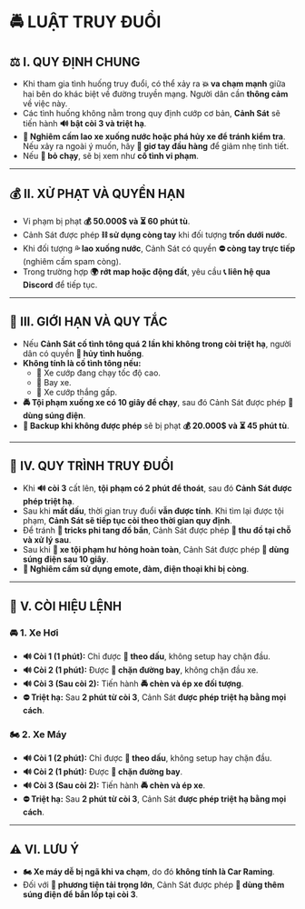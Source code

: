 # 🚔 **LUẬT TRUY ĐUỔI**  

## ⚖️ **I. QUY ĐỊNH CHUNG**  

- Khi tham gia tình huống truy đuổi, có thể xảy ra **💥 va chạm mạnh** giữa hai bên do khác biệt về đường truyền mạng. Người dân cần **thông cảm** về việc này.  
- Các tình huống không nằm trong quy định cướp cơ bản, **Cảnh Sát** sẽ tiến hành **🔊 bật còi 3 và triệt hạ**.  
- **🚫 Nghiêm cấm lao xe xuống nước hoặc phá hủy xe để tránh kiểm tra**. Nếu xảy ra ngoài ý muốn, hãy **🙌 giơ tay đầu hàng** để giảm nhẹ tình tiết.  
- Nếu **🚗 bỏ chạy**, sẽ bị xem như **cố tình vi phạm**.  

---

## 💰 **II. XỬ PHẠT VÀ QUYỀN HẠN**  

- Vi phạm bị phạt **💰 50.000$ và ⏳ 60 phút tù**.  
- Cảnh Sát được phép **⛓️ sử dụng còng tay** khi đối tượng **trốn dưới nước**.  
- Khi đối tượng **💦 lao xuống nước**, Cảnh Sát có quyền **⛔ còng tay trực tiếp** (nghiêm cấm spam còng).  
- Trong trường hợp **🌍 rớt map hoặc động đất**, yêu cầu **📞 liên hệ qua Discord** để tiếp tục.  

---

## 🚦 **III. GIỚI HẠN VÀ QUY TẮC**  

- Nếu **Cảnh Sát cố tình tông quá 2 lần khi không trong còi triệt hạ**, người dân có quyền **🚫 hủy tình huống**.  
- **Không tính là cố tình tông nếu:**  
  - 🚗 Xe cướp đang chạy tốc độ cao.  
  - 🚀 Bay xe.  
  - 🛑 Xe cướp thắng gấp.  
- **🚔 Tội phạm xuống xe có 10 giây để chạy**, sau đó Cảnh Sát được phép **🔫 dùng súng điện**.  
- **🚫 Backup khi không được phép** sẽ bị phạt **💰 20.000$ và ⏳ 45 phút tù**.  

---

## 🚨 **IV. QUY TRÌNH TRUY ĐUỔI**  

- Khi **🔊 còi 3** cất lên, **tội phạm có 2 phút để thoát**, sau đó **Cảnh Sát được phép triệt hạ**.  
- Sau khi **mất dấu**, thời gian truy đuổi **vẫn được tính**. Khi tìm lại được tội phạm, **Cảnh Sát sẽ tiếp tục còi theo thời gian quy định**.  
- Để tránh **🔄 tricks phi tang đồ bẩn**, Cảnh Sát được phép **🛑 thu đồ tại chỗ và xử lý sau**.  
- Sau khi **🚗 xe tội phạm hư hỏng hoàn toàn**, Cảnh Sát được phép **🔫 dùng súng điện sau 10 giây**.  
- **🚫 Nghiêm cấm sử dụng emote, đàm, điện thoại khi bị còng**.  

---

## 📢 **V. CÒI HIỆU LỆNH**  

### 🚘 **1. Xe Hơi**  

- **🔊 Còi 1 (1 phút):** Chỉ được **🚗 theo dấu**, không setup hay chặn đầu.  
- **🔊 Còi 2 (1 phút):** Được **🛑 chặn đường bay**, không chặn đầu xe.  
- **🔊 Còi 3 (Sau còi 2):** Tiến hành **🚔 chèn và ép xe đối tượng**.  
- **⛔ Triệt hạ:** Sau **2 phút từ còi 3**, Cảnh Sát **được phép triệt hạ bằng mọi cách**.  

### 🏍️ **2. Xe Máy**  

- **🔊 Còi 1 (2 phút):** Chỉ được **🚗 theo dấu**, không setup hay chặn đầu.  
- **🔊 Còi 2 (1 phút):** Được **🛑 chặn đường bay**.  
- **🔊 Còi 3 (Sau còi 2):** Tiến hành **🚔 chèn và ép xe**.  
- **⛔ Triệt hạ:** Sau **2 phút từ còi 3**, Cảnh Sát **được phép triệt hạ bằng mọi cách**.  

---

## ⚠️ **VI. LƯU Ý**  

- **🏍️ Xe máy dễ bị ngã khi va chạm**, do đó **không tính là Car Raming**.  
- Đối với **🚛 phương tiện tải trọng lớn**, Cảnh Sát được phép **🔫 dùng thêm súng điện để bắn lốp tại còi 3**.  
